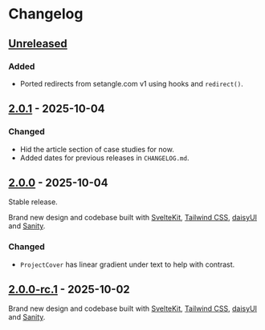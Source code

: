 # Changelog

## [Unreleased]

### Added

- Ported redirects from setangle.com v1 using hooks and `redirect()`.

## [2.0.1] - 2025-10-04

### Changed

- Hid the article section of case studies for now.
- Added dates for previous releases in `CHANGELOG.md`.

## [2.0.0] - 2025-10-04

Stable release.

Brand new design and codebase built with [SvelteKit](https://svelte.dev/), [Tailwind CSS](https://tailwindcss.com/), [daisyUI](https://daisyui.com/) and [Sanity](https://www.sanity.io/).

### Changed

- `ProjectCover` has linear gradient under text to help with contrast.

## [2.0.0-rc.1] - 2025-10-02

Brand new design and codebase built with [SvelteKit](https://svelte.dev/), [Tailwind CSS](https://tailwindcss.com/), [daisyUI](https://daisyui.com/) and [Sanity](https://www.sanity.io/).

[Unreleased]: https://github.com/imse-ty/setangle.com/compare/master...HEAD
[2.0.1]: https://github.com/imse-ty/setangle.com/compare/v2.0.1...HEAD
[2.0.0]: https://github.com/imse-ty/setangle.com/compare/v2.0.0...HEAD
[2.0.0-rc.1]: https://github.com/imse-ty/setangle.com/compare/v2.0.0-rc.1...HEAD
